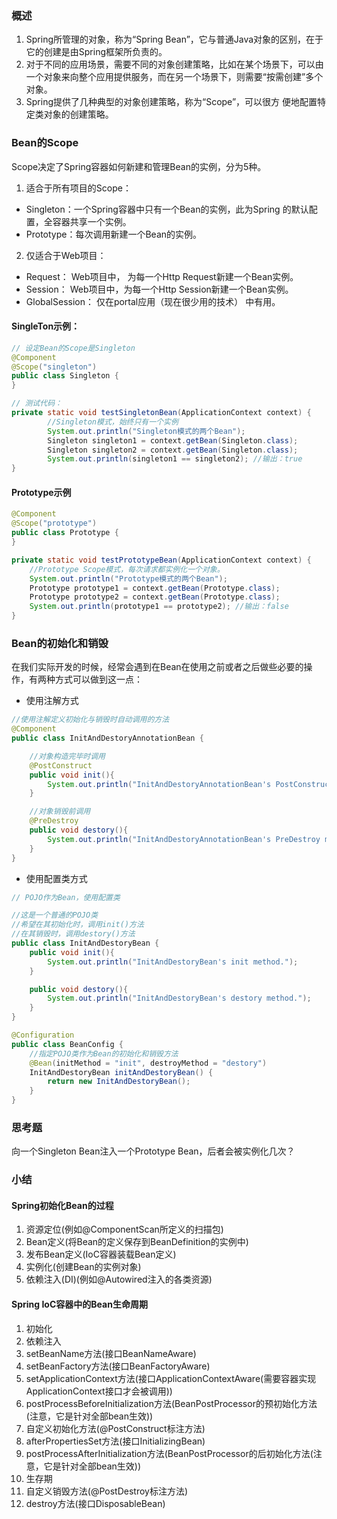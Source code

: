 ### 概述

1. Spring所管理的对象，称为“Spring Bean”，它与普通Java对象的区别，在于它的创建是由Spring框架所负责的。
2. 对于不同的应用场景，需要不同的对象创建策略，比如在某个场景下，可以由一个对象来向整个应用提供服务，而在另一个场景下，则需要“按需创建”多个对象。
3. Spring提供了几种典型的对象创建策略，称为“Scope”，可以很方
便地配置特定类对象的创建策略。

### Bean的Scope

Scope决定了Spring容器如何新建和管理Bean的实例，分为5种。

1. 适合于所有项目的Scope：

* Singleton：一个Spring容器中只有一个Bean的实例，此为Spring
的默认配置，全容器共享一个实例。
* Prototype：每次调用新建一个Bean的实例。

2. 仅适合于Web项目：
* Request： Web项目中， 为每一个Http Request新建一个Bean实例。
* Session： Web项目中，为每一个Http Session新建一个Bean实例。
* GlobalSession： 仅在portal应用（现在很少用的技术） 中有用。

#### SingleTon示例：

```java
// 设定Bean的Scope是Singleton
@Component
@Scope("singleton")
public class Singleton {
}

// 测试代码：
private static void testSingletonBean(ApplicationContext context) {
        //Singleton模式，始终只有一个实例
        System.out.println("Singleton模式的两个Bean");
        Singleton singleton1 = context.getBean(Singleton.class);
        Singleton singleton2 = context.getBean(Singleton.class);
        System.out.println(singleton1 == singleton2); //输出：true
}
```

#### Prototype示例

```java
@Component
@Scope("prototype")
public class Prototype {
}

private static void testPrototypeBean(ApplicationContext context) {
    //Prototype Scope模式，每次请求都实例化一个对象。
    System.out.println("Prototype模式的两个Bean");
    Prototype prototype1 = context.getBean(Prototype.class);
    Prototype prototype2 = context.getBean(Prototype.class);
    System.out.println(prototype1 == prototype2); //输出：false
}
```

### Bean的初始化和销毁

在我们实际开发的时候，经常会遇到在Bean在使用之前或者之后做些必要的操作，有两种方式可以做到这一点：

* 使用注解方式 

```java
//使用注解定义初始化与销毁时自动调用的方法
@Component
public class InitAndDestoryAnnotationBean {

    //对象构造完毕时调用
    @PostConstruct
    public void init(){
        System.out.println("InitAndDestoryAnnotationBean's PostConstruct method.");
    }

    //对象销毁前调用
    @PreDestroy
    public void destory(){
        System.out.println("InitAndDestoryAnnotationBean's PreDestroy method.");
    }
}

```

* 使用配置类方式

```java
// POJO作为Bean，使用配置类

//这是一个普通的POJO类
//希望在其初始化时，调用init()方法
//在其销毁时，调用destory()方法
public class InitAndDestoryBean {
    public void init(){
        System.out.println("InitAndDestoryBean's init method.");
    }

    public void destory(){
        System.out.println("InitAndDestoryBean's destory method.");
    }
}

@Configuration
public class BeanConfig {
    //指定POJO类作为Bean的初始化和销毁方法
    @Bean(initMethod = "init", destroyMethod = "destory")
    InitAndDestoryBean initAndDestoryBean() {
        return new InitAndDestoryBean();
    }
}
```

### 思考题

向一个Singleton Bean注入一个Prototype Bean，后者会被实例化几次？

### 小结

#### Spring初始化Bean的过程

1. 资源定位(例如@ComponentScan所定义的扫描包)
2. Bean定义(将Bean的定义保存到BeanDefinition的实例中)
3. 发布Bean定义(IoC容器装载Bean定义)
4. 实例化(创建Bean的实例对象)
5. 依赖注入(DI)(例如@Autowired注入的各类资源)

#### Spring IoC容器中的Bean生命周期

1. 初始化
2. 依赖注入
3. setBeanName方法(接口BeanNameAware)
4. setBeanFactory方法(接口BeanFactoryAware)
5. setApplicationContext方法(接口ApplicationContextAware(需要容器实现ApplicationContext接口才会被调用))
6. postProcessBeforeInitialization方法(BeanPostProcessor的预初始化方法(注意，它是针对全部bean生效))
7. 自定义初始化方法(@PostConstruct标注方法)
8. afterPropertiesSet方法(接口InitializingBean)
9. postProcessAfterInitialization方法(BeanPostProcessor的后初始化方法(注意，它是针对全部bean生效))
10. 生存期
11. 自定义销毁方法(@PostDestroy标注方法)
12. destroy方法(接口DisposableBean)